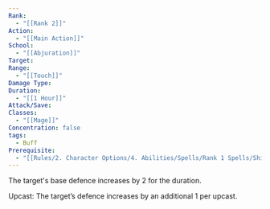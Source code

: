 ```yaml
---
Rank:
  - "[[Rank 2]]"
Action:
  - "[[Main Action]]"
School:
  - "[[Abjuration]]"
Target: 
Range:
  - "[[Touch]]"
Damage Type: 
Duration:
  - "[[1 Hour]]"
Attack/Save: 
Classes:
  - "[[Mage]]"
Concentration: false
tags:
  - Buff
Prerequisite:
  - "[[Rules/2. Character Options/4. Abilities/Spells/Rank 1 Spells/Shield|Shield]]"
---
```

The target's base defence increases by 2 for the duration.

Upcast: The target’s defence increases by an additional 1 per upcast.